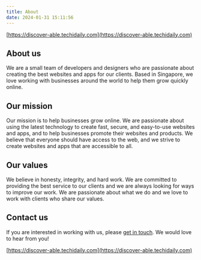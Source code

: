 ```yaml
---
title: About
date: 2024-01-31 15:11:56
---
```


[https://discover-able.techidaily.com](https://discover-able.techidaily.com)

## About us

We are a small team of developers and designers who are passionate about creating the best websites and apps for our clients. Based in Singapore, we love working with businesses around the world to help them grow quickly online.

## Our mission

Our mission is to help businesses grow online. We are passionate about using the latest technology to create fast, secure, and easy-to-use websites and apps, and to help businesses promote their websites and products. We believe that everyone should have access to the web, and we strive to create websites and apps that are accessible to all.

## Our values

We believe in honesty, integrity, and hard work. We are committed to providing the best service to our clients and we are always looking for ways to improve our work. We are passionate about what we do and we love to work with clients who share our values.

## Contact us

If you are interested in working with us, please [get in touch](email:support@techidaily.com). We would love to hear from you! 

[https://discover-able.techidaily.com](https://discover-able.techidaily.com)
